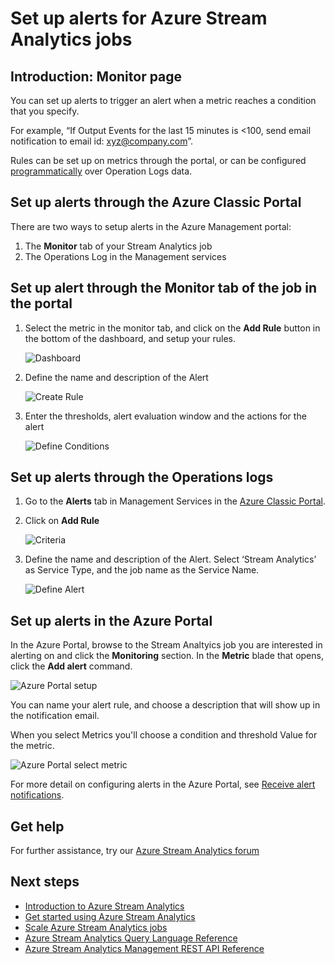 <properties 
	pageTitle="Set up alerts for queries in Stream Analytics | Microsoft Azure" 
	description="Understanding Stream Analytics Alerting" 
	keywords="set up alerts"
	services="stream-analytics" 
	documentationCenter="" 
	authors="jeffstokes72" 
	manager="paulettm" 
	editor="cgronlun"/>

<tags 
	ms.service="stream-analytics" 
	ms.devlang="na" 
	ms.topic="article" 
	ms.tgt_pltfrm="na" 
	ms.workload="data-services" 
	ms.date="05/03/2016" 
	ms.author="jeffstok"/> 


# Set up alerts for Azure Stream Analytics jobs

## Introduction: Monitor page

You can set up alerts to trigger an alert when a metric reaches a condition that you specify.

For example,  “If Output Events for the last 15 minutes is <100,  send email notification to email id: xyz@company.com”.

Rules can be set up on metrics through the portal, or can be configured [programmatically](https://code.msdn.microsoft.com/windowsazure/Receive-Email-Notifications-199e2c9a) over Operation Logs data.

## Set up alerts through the Azure Classic Portal

There are two ways to setup alerts in the Azure Management portal:  

1.	The **Monitor** tab of your Stream Analytics job  
2.	The Operations Log in the Management services  

## Set up alert through the Monitor tab of the job in the portal

1.	Select the metric in the monitor tab, and click on the **Add Rule** button in the bottom of the dashboard, and setup your rules.  

    ![Dashboard](./media/stream-analytics-set-up-alerts/01-stream-analytics-set-up-alerts.png)  

2.	Define the name and description of the Alert  

    ![Create Rule](./media/stream-analytics-set-up-alerts/02-stream-analytics-set-up-alerts.png)  

3.	Enter the thresholds, alert evaluation window and the actions for the alert  

    ![Define Conditions](./media/stream-analytics-set-up-alerts/03-stream-analytics-set-up-alerts.png)  

## Set up alerts through the Operations logs

1.	Go to the **Alerts** tab in Management Services in the [Azure Classic Portal](https://manage.windowsazure.com).  
2.	Click on **Add Rule**  

    ![Criteria](./media/stream-analytics-set-up-alerts/04-stream-analytics-set-up-alerts.png)  

3.	Define the name and description of the Alert. Select ‘Stream Analytics’ as Service Type, and the job name as the Service Name.  

    ![Define Alert](./media/stream-analytics-set-up-alerts/05-stream-analytics-set-up-alerts.png)  

## Set up alerts in the Azure Portal ##

In the Azure Portal, browse to the Stream Analtyics job you are interested in alerting on and click the **Monitoring** section.  In the **Metric** blade that opens, click the **Add alert** command.

  ![Azure Portal setup](./media/stream-analytics-set-up-alerts/06-stream-analytics-set-up-alerts.png)  

You can name your alert rule, and choose a description that will show up in the notification email.

When you select Metrics you'll choose a condition and threshold Value for the metric.

  ![Azure Portal select metric](./media/stream-analytics-set-up-alerts/07-stream-analytics-set-up-alerts.png)  

For more detail on configuring alerts in the Azure Portal, see [Receive alert notifications](../azure-portal/insights-receive-alert-notifications.md).  

## Get help
For further assistance, try our [Azure Stream Analytics forum](https://social.msdn.microsoft.com/Forums/en-US/home?forum=AzureStreamAnalytics)

## Next steps

- [Introduction to Azure Stream Analytics](stream-analytics-introduction.md)
- [Get started using Azure Stream Analytics](stream-analytics-get-started.md)
- [Scale Azure Stream Analytics jobs](stream-analytics-scale-jobs.md)
- [Azure Stream Analytics Query Language Reference](https://msdn.microsoft.com/library/azure/dn834998.aspx)
- [Azure Stream Analytics Management REST API Reference](https://msdn.microsoft.com/library/azure/dn835031.aspx)

